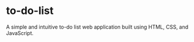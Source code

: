 # to-do-list
A simple and intuitive to-do list web application built using HTML, CSS, and JavaScript. 

